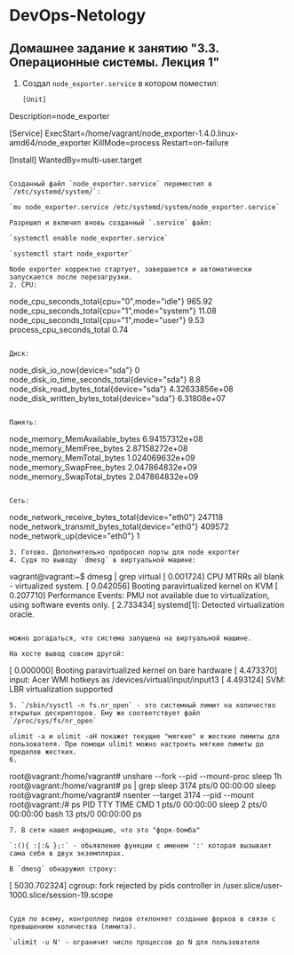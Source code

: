 # DevOps-Netology

## Домашнее задание к занятию "3.3. Операционные системы. Лекция 1"

1. Создал `node_exporter.service` в котором поместил:
   ```
   [Unit]
Description=node_exporter

[Service]
ExecStart=/home/vagrant/node_exporter-1.4.0.linux-amd64/node_exporter
KillMode=process
Restart=on-failure

[Install]
WantedBy=multi-user.target
   ```

   Созданный файл `node_exporter.service` переместил в `/etc/systemd/system/`:

   `mv node_exporter.service /etc/systemd/system/node_exporter.service`

   Разрешил и включил вновь созданный `.service` файл:

   `systemctl enable node_exporter.service`

   `systemctl start node_exporter`
   
   Node exporter корректно стартует, завершается и автоматически запускается после перезагрузки.
2. CPU:

   ```
node_cpu_seconds_total{cpu="0",mode="idle"} 965.92
node_cpu_seconds_total{cpu="1",mode="system"} 11.08
node_cpu_seconds_total{cpu="1",mode="user"} 9.53
process_cpu_seconds_total 0.74
   ```
   
   Диск:

   ```
node_disk_io_now{device="sda"} 0
node_disk_io_time_seconds_total{device="sda"} 8.8
node_disk_read_bytes_total{device="sda"} 4.32633856e+08
node_disk_written_bytes_total{device="sda"} 6.31808e+07
   ```
   
   Память:

   ```
node_memory_MemAvailable_bytes 6.94157312e+08
node_memory_MemFree_bytes 2.87158272e+08
node_memory_MemTotal_bytes 1.024069632e+09
node_memory_SwapFree_bytes 2.047864832e+09
node_memory_SwapTotal_bytes 2.047864832e+09
   ```
   
   Сеть:

   ```
node_network_receive_bytes_total{device="eth0"} 247118
node_network_transmit_bytes_total{device="eth0"} 409572
node_network_up{device="eth0"} 1
   ```
3. Готово. Дополнительно пробросил порты для node exporter
4. Судя по выводу `dmesg` в виртуальной машине:

   ```
vagrant@vagrant:~$ dmesg | grep virtual
[    0.001724] CPU MTRRs all blank - virtualized system.
[    0.042056] Booting paravirtualized kernel on KVM
[    0.207710] Performance Events: PMU not available due to virtualization, using software events only.
[    2.733434] systemd[1]: Detected virtualization oracle.
   ```
   
   можно догадаться, что система запущена на виртуальной машине.

   На хосте вывод совсем другой:
   
   ```
[    0.000000] Booting paravirtualized kernel on bare hardware
[    4.473370] input: Acer WMI hotkeys as /devices/virtual/input/input13
[    4.493124] SVM: LBR virtualization supported
   ```
5. `/sbin/sysctl -n fs.nr_open` - это системный лимит на количество открытых дескрипторов. Ему же соответствует файл `/proc/sys/fs/nr_open`

   ulimit -a и ulimit -aH покажет текущие "мягкие" и жесткие лимиты для пользователя. При помощи ulimit можно настроить мягкие лимиты до пределов жестких.
6. 
   ```
root@vagrant:/home/vagrant# unshare --fork --pid --mount-proc sleep 1h
root@vagrant:/home/vagrant# ps | grep sleep
   3174 pts/0    00:00:00 sleep
root@vagrant:/home/vagrant# nsenter --target 3174 --pid --mount
root@vagrant:/# ps
    PID TTY          TIME CMD
      1 pts/0    00:00:00 sleep
      2 pts/0    00:00:00 bash
     13 pts/0    00:00:00 ps

   ```
7. В сети нашел информацию, что это "форк-бомба"

   `:(){ :|:& };:` - обьявление функции с именем ':' которая вызывает сама себя в двух экземплярах.

   В `dmesg` обнаружил строку:

   ```
[ 5030.702324] cgroup: fork rejected by pids controller in /user.slice/user-1000.slice/session-19.scope
   ```

   Судя по всему, контроллер пидов отклоняет создание форков в связи с превышением количества (лимита).

   `ulimit -u N' - ограничит число процессов до N для пользователя
